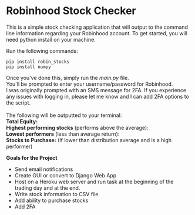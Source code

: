 # Robinhood Stock Checker

This is a simple stock checking application that will output to the command line information regarding your Robinhood account. 
To get started, you will need python install on your machine. <br />

Run the following commands: <br /> 
```
pip install robin_stocks
pip install numpy
```
Once you've done this, simply run the *main.py* file. <br />
You'll be prompted to enter your username/password for Robinhood. <br />
I was originally prompted with an SMS message for 2FA. If you experience any issues with logging in, please let me know and I can add 2FA options to the script. <br />
<br />
The following will be outputted to your terminal: <br />
**Total Equity:** <br />
**Highest performing stocks** (performs above the average): <br />
**Lowest performers** (less than average return): <br />
**Stocks to Purchase:** (If lower than distribution average and is a high performer) <br />

**Goals for the Project**
- Send email notifications
- Create GUI or convert to Django Web App
- Host on a Heroku web server and run task at the beginning of the trading day and at the end.
- Write stock information to CSV file
- Add ability to purchase stocks
- Add 2FA
